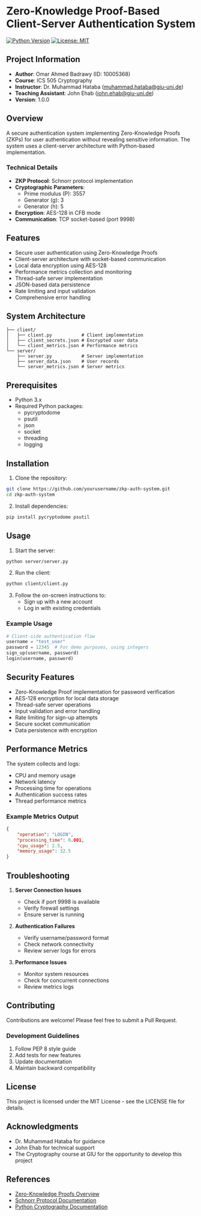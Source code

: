# Zero-Knowledge Proof-Based Client-Server Authentication System

[![Python Version](https://img.shields.io/badge/python-3.x-blue.svg)](https://www.python.org/downloads/)
[![License: MIT](https://img.shields.io/badge/License-MIT-yellow.svg)](https://opensource.org/licenses/MIT)

## Project Information
- **Author**: Omar Ahmed Badrawy (ID: 10005368)
- **Course**: ICS 505 Cryptography
- **Instructor**: Dr. Muhammad Hataba (muhammad.hataba@giu-uni.de)
- **Teaching Assistant**: John Ehab (john.ehab@giu-uni.de)
- **Version**: 1.0.0

## Overview
A secure authentication system implementing Zero-Knowledge Proofs (ZKPs) for user authentication without revealing sensitive information. The system uses a client-server architecture with Python-based implementation.

### Technical Details
- **ZKP Protocol**: Schnorr protocol implementation
- **Cryptographic Parameters**:
  - Prime modulus (P): 3557
  - Generator (g): 3
  - Generator (h): 5
- **Encryption**: AES-128 in CFB mode
- **Communication**: TCP socket-based (port 9998)

## Features
- Secure user authentication using Zero-Knowledge Proofs
- Client-server architecture with socket-based communication
- Local data encryption using AES-128
- Performance metrics collection and monitoring
- Thread-safe server implementation
- JSON-based data persistence
- Rate limiting and input validation
- Comprehensive error handling

## System Architecture
```
├── client/
│   ├── client.py           # Client implementation
│   ├── client_secrets.json # Encrypted user data
│   └── client_metrics.json # Performance metrics
└── server/
    ├── server.py           # Server implementation
    ├── server_data.json    # User records
    └── server_metrics.json # Server metrics
```

## Prerequisites
- Python 3.x
- Required Python packages:
  - pycryptodome
  - psutil
  - json
  - socket
  - threading
  - logging

## Installation
1. Clone the repository:
```bash
git clone https://github.com/yourusername/zkp-auth-system.git
cd zkp-auth-system
```

2. Install dependencies:
```bash
pip install pycryptodome psutil
```

## Usage
1. Start the server:
```bash
python server/server.py
```

2. Run the client:
```bash
python client/client.py
```

3. Follow the on-screen instructions to:
   - Sign up with a new account
   - Log in with existing credentials

### Example Usage
```python
# Client-side authentication flow
username = "test_user"
password = 12345  # For demo purposes, using integers
sign_up(username, password)
login(username, password)
```

## Security Features
- Zero-Knowledge Proof implementation for password verification
- AES-128 encryption for local data storage
- Thread-safe server operations
- Input validation and error handling
- Rate limiting for sign-up attempts
- Secure socket communication
- Data persistence with encryption

## Performance Metrics
The system collects and logs:
- CPU and memory usage
- Network latency
- Processing time for operations
- Authentication success rates
- Thread performance metrics

### Example Metrics Output
```json
{
    "operation": "LOGIN",
    "processing_time": 0.001,
    "cpu_usage": 2.5,
    "memory_usage": 32.5
}
```

## Troubleshooting
1. **Server Connection Issues**
   - Check if port 9998 is available
   - Verify firewall settings
   - Ensure server is running

2. **Authentication Failures**
   - Verify username/password format
   - Check network connectivity
   - Review server logs for errors

3. **Performance Issues**
   - Monitor system resources
   - Check for concurrent connections
   - Review metrics logs

## Contributing
Contributions are welcome! Please feel free to submit a Pull Request.

### Development Guidelines
1. Follow PEP 8 style guide
2. Add tests for new features
3. Update documentation
4. Maintain backward compatibility

## License
This project is licensed under the MIT License - see the LICENSE file for details.

## Acknowledgments
- Dr. Muhammad Hataba for guidance
- John Ehab for technical support
- The Cryptography course at GIU for the opportunity to develop this project

## References
- [Zero-Knowledge Proofs Overview](https://en.wikipedia.org/wiki/Zero-knowledge_proof)
- [Schnorr Protocol Documentation](https://en.wikipedia.org/wiki/Schnorr_signature)
- [Python Cryptography Documentation](https://cryptography.io/en/latest/) 